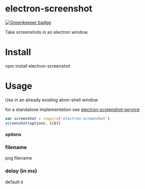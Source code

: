 # electron-screenshot

[![Greenkeeper badge](https://badges.greenkeeper.io/JamesKyburz/electron-screenshot.svg)](https://greenkeeper.io/)

Take screenshots in an electron window.

# Install

npm install electron-screenshot

# Usage

Use in an already existing atom-shell window

for a standalone implementation see [electron-screenshot-service](https://github.com/FWeinb/electron-screenshot-service)

``` js
var screenshot = require('electron-screenshot')
screenshot(options, [cb])
```

#### options

### filename
png filename

### delay (in ms)
default `0`
